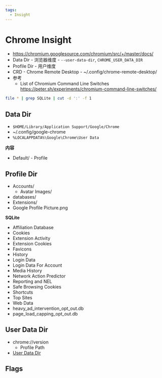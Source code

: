 ```yaml
---
tags:
  - Insight
---
```


# Chrome Insight

- https://chromium.googlesource.com/chromium/src/+/master/docs/
- Data Dir - 浏览器维度 - `--user-data-dir`, `CHROME_USER_DATA_DIR`
- Profile Dir - 用户维度
- CRD - Chrome Remote Desktop - ~/.config/chrome-remote-desktop/
- 参考
  - List of Chromium Command Line Switches https://peter.sh/experiments/chromium-command-line-switches/

```bash
file * | grep SQLite | cut -d ':' -f 1
```

## Data Dir

- `$HOME/Library/Application Support/Google/Chrome`
- ~/.config/google-chrome
- `%LOCALAPPDATA%\Google\Chrome\User Data`

**内容**

- Default/ - Profile

## Profile Dir

- Accounts/
  - Avatar Images/
- databases/
- Extensions/
- Google Profile Picture.png

**SQLite**

- Affiliation Database
- Cookies
- Extension Activity
- Extension Cookies
- Favicons
- History
- Login Data
- Login Data For Account
- Media History
- Network Action Predictor
- Reporting and NEL
- Safe Browsing Cookies
- Shortcuts
- Top Sites
- Web Data
- heavy_ad_intervention_opt_out.db
- page_load_capping_opt_out.db

## User Data Dir

- chrome://version
  - Profile Path
- [User Data Dir](https://chromium.googlesource.com/chromium/src/+/master/docs/user_data_dir.md)

## Flags
